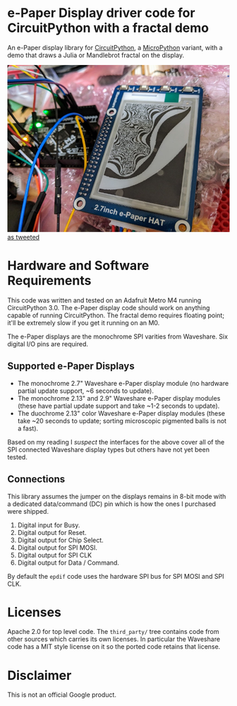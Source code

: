 # e-Paper Display driver code for CircuitPython with a fractal demo

An e-Paper display library for
[CircuitPython](https://github.com/adafruit/circuitpython),
a [MicroPython](https://micropython.org/) variant,
with a demo that draws a Julia or Mandlebrot fractal on the display.

![Photo of an m4 displaying a Julia fractal](photos/m4-epaper27-julia.jpg?raw=true "Julia on a 2.7-inch hat")
[as tweeted](https://twitter.com/gpshead/status/1005603935413915648)

# Hardware and Software Requirements

This code was written and tested on an Adafruit Metro M4 running CircuitPython
3.0.  The e-Paper display code should work on anything capable of running
CircuitPython.  The fractal demo requires floating point; it'll be extremely
slow if you get it running on an M0.

The e-Paper displays are the monochrome SPI varities from Waveshare.
Six digital I/O pins are required.

## Supported e-Paper Displays

* The monochrome 2.7" Waveshare e-Paper display module
(no hardware partial update support, ~6 seconds to update).
* The monochrome 2.13" and 2.9" Waveshare e-Paper display modules (these have
partial update support and take ~1-2 seconds to update).
* The duochrome 2.13" color Waveshare e-Paper display modules (these take ~20
seconds to update; sorting microscopic pigmented balls is not a fast).

Based on my reading I *suspect* the interfaces for the above cover all of the
SPI connected Waveshare display types but others have not yet been tested.

## Connections

This library assumes the jumper on the displays remains in 8-bit mode with a
dedicated data/command (DC) pin which is how the ones I purchased were shipped.

1. Digital input for Busy.
1. Digital output for Reset.
1. Digital output for Chip Select.
1. Digital output for SPI MOSI.
1. Digital output for SPI CLK
1. Digital output for Data / Command.

By default the `epdif` code uses the hardware SPI bus for SPI MOSI and SPI CLK.

# Licenses

Apache 2.0 for top level code.  The `third_party/` tree contains code from
other sources which carries its own licenses.  In particular the Waveshare code
has a MIT style license on it so the ported code retains that license.

# Disclaimer

This is not an official Google product.
